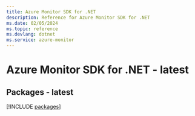 ```yaml
---
title: Azure Monitor SDK for .NET
description: Reference for Azure Monitor SDK for .NET
ms.date: 02/05/2024
ms.topic: reference
ms.devlang: dotnet
ms.service: azure-monitor
---
```

# Azure Monitor SDK for .NET - latest
## Packages - latest
[!INCLUDE [packages](monitor-index.md)]